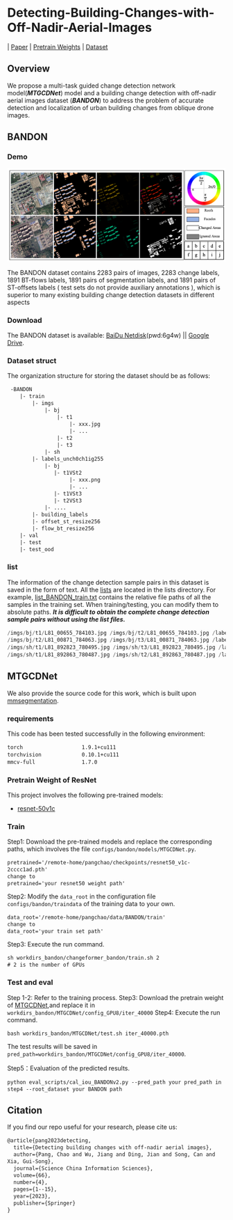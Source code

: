 # Detecting-Building-Changes-with-Off-Nadir-Aerial-Images
| [Paper](https://arxiv.org/pdf/2301.10922.pdf) | [Pretrain Weights](https://drive.google.com/file/d/17KMvDbVDa8b7mwH7JTZ0iXwurSJsOqFe/view?usp=drive_link) | [Dataset](https://drive.google.com/drive/folders/1MTwbRLw76f_hThmELkLwKpfRQbkPH28P?usp=sharing)
## Overview
We propose a multi-task guided change detection network model(***MTGCDNet***) model and a building change detection with
off-nadir aerial images dataset (***BANDON***) to address the problem of accurate detection and localization of urban building changes from oblique drone images.


## BANDON
### Demo
![](./figure/bandon_example.png)


The BANDON dataset contains 2283 pairs of images, 2283 change labels, 1891 BT-flows labels,
1891 pairs of segmentation labels, and 1891 pairs of ST-offsets labels ( test sets do not provide auxiliary annotations
), which is superior to many existing building change detection datasets in different aspects

### Download
The BANDON dataset is available: [BaiDu Netdisk](https://pan.baidu.com/s/158yJGXhMJngBIc4pBvHQVA)(pwd:6g4w) || [Google Drive](https://drive.google.com/drive/folders/1MTwbRLw76f_hThmELkLwKpfRQbkPH28P?usp=sharing). 

### Dataset struct
The organization structure for storing the dataset should be as follows:
```
 -BANDON
    |- train
        |- imgs
            |- bj
                |- t1
                    |- xxx.jpg
                    |- ...
                |- t2
                |- t3
            |- sh
        |- labels_unch0ch1ig255
            |- bj
               |- t1VSt2
                    |- xxx.png
                    |- ...
               |- t1VSt3
               |- t2VSt3 
            |- ....
        |- building_labels
        |- offset_st_resize256
        |- flow_bt_resize256
    |- val
    |- test
    |- test_ood
```
### list
The information of the change detection sample pairs in this dataset is saved in the form of text. All the [lists](lists) are located in the lists directory. For example, [list_BANDON_train.txt](./lists/list_BANDON_train.txt) contains the relative file paths of all the samples in the training set. When training/testing, you can modify them to absolute paths.
***It is difficult to obtain the complete change detection sample pairs without using the list files.***

```python
/imgs/bj/t1/L81_00655_784103.jpg /imgs/bj/t2/L81_00655_784103.jpg /labels_unch0ch1ig255/bj/t1VSt2/L81_00655_784103.png /building_labels/bj/t1/L81_00655_784103.png /building_labels/bj/t2/L81_00655_784103.png /offset_st_resize256/bj/t1/L81_00655_784103.tif /offset_st_resize256/bj/t2/L81_00655_784103.tif /flow_btv3_resize256/bj/t1VSt2/L81_00655_784103.tif
/imgs/bj/t2/L81_00871_784063.jpg /imgs/bj/t3/L81_00871_784063.jpg /labels_unch0ch1ig255/bj/t2VSt3/L81_00871_784063.png /building_labels/bj/t2/L81_00871_784063.png /building_labels/bj/t3/L81_00871_784063.png /offset_st_resize256/bj/t2/L81_00871_784063.tif /offset_st_resize256/bj/t3/L81_00871_784063.tif /flow_btv3_resize256/bj/t2VSt3/L81_00871_784063.tif
/imgs/sh/t1/L81_892823_780495.jpg /imgs/sh/t3/L81_892823_780495.jpg /labels_unch0ch1ig255/sh/t1VSt3/L81_892823_780495.png /building_labels/sh/t1/L81_892823_780495.png /building_labels/sh/t3/L81_892823_780495.png /offset_st_resize256/sh/t1/L81_892823_780495.tif /offset_st_resize256/sh/t3/L81_892823_780495.tif /flow_btv3_resize256/sh/t1VSt3/L81_892823_780495.tif
/imgs/sh/t1/L81_892863_780487.jpg /imgs/sh/t2/L81_892863_780487.jpg /labels_unch0ch1ig255/sh/t1VSt2/L81_892863_780487.png /building_labels/sh/t1/L81_892863_780487.png /building_labels/sh/t2/L81_892863_780487.png /offset_st_resize256/sh/t1/L81_892863_780487.tif /offset_st_resize256/sh/t2/L81_892863_780487.tif /flow_btv3_resize256/sh/t1VSt2/L81_892863_780487.tif
```

## MTGCDNet
We also provide the source code for this work, which is built upon [mmsegmentation](https://github.com/open-mmlab/mmsegmentation).
### requirements
This code has been tested successfully in the following environment:
```bash
torch                   1.9.1+cu111
torchvision             0.10.1+cu111
mmcv-full               1.7.0 
```

### Pretrain Weight of ResNet
This project involves the following pre-trained models:
* [resnet-50v1c](https://download.openmmlab.com/pretrain/third_party/resnet50_v1c-2cccc1ad.pth)

[//]: # (* [segformer for changefromer]&#40;https://drive.google.com/file/d/1sSOqghd-1xTxyIJfzP2Tf08jx9a9ezRS/view?usp=sharing&#41; / down and revised the wieghts in [changeformer]&#40;&#41; project.)

### Train 
Step1: Download the pre-trained models and replace the corresponding paths, which involves the file `configs/bandon/models/MTGCDNet.py`.
```
pretrained='/remote-home/pangchao/checkpoints/resnet50_v1c-2cccc1ad.pth'
change to 
pretrained='your resnet50 weight path'
```
Step2: Modify the `data_root` in the configuration file `configs/bandon/traindata` of the training data to your own.
```
data_root='/remote-home/pangchao/data/BANDON/train'
change to      
data_root='your train set path'  
```
Step3: Execute the run command.

```
sh workdirs_bandon/changeformer_bandon/train.sh 2 
# 2 is the number of GPUs
```
### Test and eval
Step 1-2: Refer to the training process.
Step3: Download the pretrain weight of [MTGCDNet](https://drive.google.com/file/d/17KMvDbVDa8b7mwH7JTZ0iXwurSJsOqFe/view?usp=drive_link),and replace it in `workdirs_bandon/MTGCDNet/config_GPU8/iter_40000`
Step4: Execute the run command.

```
bash workdirs_bandon/MTGCDNet/test.sh iter_40000.pth
```
The test results will be saved in `pred_path=workdirs_bandon/MTGCDNet/config_GPU8/iter_40000`.


Step5：Evaluation of the predicted results.

```
python eval_scripts/cal_iou_BANDONv2.py --pred_path your pred_path in step4 --root_dataset your BANDON path
```

## Citation
If you find our repo useful for your research, please cite us:
```
@article{pang2023detecting,
  title={Detecting building changes with off-nadir aerial images},
  author={Pang, Chao and Wu, Jiang and Ding, Jian and Song, Can and Xia, Gui-Song},
  journal={Science China Information Sciences},
  volume={66},
  number={4},
  pages={1--15},
  year={2023},
  publisher={Springer}
}
```







